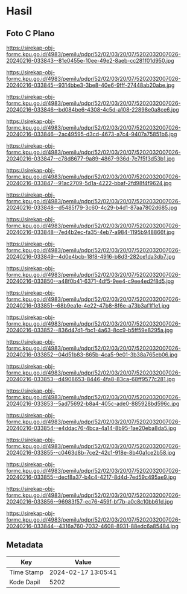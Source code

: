 # Hasil

## Foto C Plano

https://sirekap-obj-formc.kpu.go.id/4983/pemilu/pdpr/52/02/03/20/07/5202032007026-20240216-033843--81e0455e-10ee-49e2-8aeb-cc281f01d950.jpg

https://sirekap-obj-formc.kpu.go.id/4983/pemilu/pdpr/52/02/03/20/07/5202032007026-20240216-033845--9314bbe3-3be8-40e6-9fff-27448ab20abe.jpg

https://sirekap-obj-formc.kpu.go.id/4983/pemilu/pdpr/52/02/03/20/07/5202032007026-20240216-033846--bd084be6-4308-4c5d-a108-22898e0a8ce6.jpg

https://sirekap-obj-formc.kpu.go.id/4983/pemilu/pdpr/52/02/03/20/07/5202032007026-20240216-033846--2ac49595-d3cd-4673-a7c4-9407a75851b6.jpg

https://sirekap-obj-formc.kpu.go.id/4983/pemilu/pdpr/52/02/03/20/07/5202032007026-20240216-033847--c78d8677-9a89-4867-936d-7e7f5f3d53b1.jpg

https://sirekap-obj-formc.kpu.go.id/4983/pemilu/pdpr/52/02/03/20/07/5202032007026-20240216-033847--91ac2709-5d1a-4222-bbaf-2fd98f4f9624.jpg

https://sirekap-obj-formc.kpu.go.id/4983/pemilu/pdpr/52/02/03/20/07/5202032007026-20240216-033848--d5485f79-3c60-4c29-b4d1-87aa7802d685.jpg

https://sirekap-obj-formc.kpu.go.id/4983/pemilu/pdpr/52/02/03/20/07/5202032007026-20240216-033848--7ed4b2ec-fa35-4eb7-a984-1195b948866f.jpg

https://sirekap-obj-formc.kpu.go.id/4983/pemilu/pdpr/52/02/03/20/07/5202032007026-20240216-033849--4d0e4bcb-18f8-4916-b8d3-282ce1da3db7.jpg

https://sirekap-obj-formc.kpu.go.id/4983/pemilu/pdpr/52/02/03/20/07/5202032007026-20240216-033850--a48f0b41-6371-4df5-9ee4-c9ee4ed2f8d5.jpg

https://sirekap-obj-formc.kpu.go.id/4983/pemilu/pdpr/52/02/03/20/07/5202032007026-20240216-033851--68b9ea1e-4e22-47b8-8f6e-a73b3af1f1e1.jpg

https://sirekap-obj-formc.kpu.go.id/4983/pemilu/pdpr/52/02/03/20/07/5202032007026-20240216-033852--836d47d1-fbc1-4a63-8cc9-b5ff59e8295a.jpg

https://sirekap-obj-formc.kpu.go.id/4983/pemilu/pdpr/52/02/03/20/07/5202032007026-20240216-033852--04d51b83-865b-4ca5-9e01-3b38a765eb06.jpg

https://sirekap-obj-formc.kpu.go.id/4983/pemilu/pdpr/52/02/03/20/07/5202032007026-20240216-033853--d4908653-8446-4fa8-83ca-68ff9577c281.jpg

https://sirekap-obj-formc.kpu.go.id/4983/pemilu/pdpr/52/02/03/20/07/5202032007026-20240216-033853--5ad75692-b8a4-405c-ade0-885928bd596c.jpg

https://sirekap-obj-formc.kpu.go.id/4983/pemilu/pdpr/52/02/03/20/07/5202032007026-20240216-033854--e4ddac76-4bca-4a14-8b95-1ae20eba8da5.jpg

https://sirekap-obj-formc.kpu.go.id/4983/pemilu/pdpr/52/02/03/20/07/5202032007026-20240216-033855--c0463d8b-7ce2-42c1-918e-8b40a1ce2b58.jpg

https://sirekap-obj-formc.kpu.go.id/4983/pemilu/pdpr/52/02/03/20/07/5202032007026-20240216-033855--decf8a37-b4c4-4217-8d4d-7ed59c495ae9.jpg

https://sirekap-obj-formc.kpu.go.id/4983/pemilu/pdpr/52/02/03/20/07/5202032007026-20240216-033856--96983f57-ec76-459f-bf7b-a0c8c10bb61d.jpg

https://sirekap-obj-formc.kpu.go.id/4983/pemilu/pdpr/52/02/03/20/07/5202032007026-20240216-033844--4316a760-7032-4608-8931-88edc6a85484.jpg


## Metadata

| Key        | Value               |
| ---------- | ------------------- |
| Time Stamp | 2024-02-17 13:05:41 |
| Kode Dapil | 5202                |



